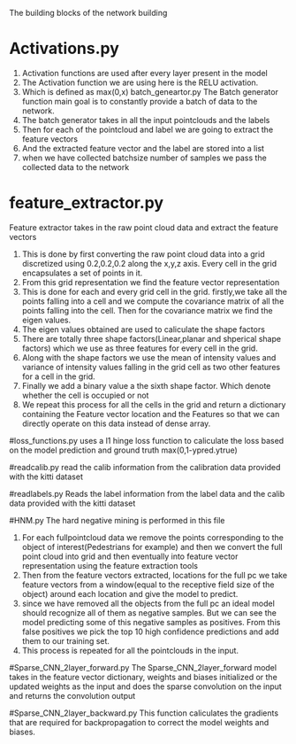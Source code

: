 The building blocks of the network building
# Activations.py
1. Activation functions are used after every layer 
present in the model
2. The Activation function we are using here is the 
RELU activation. 
3. Which is defined as max(0,x)
batch_geneartor.py
The Batch generator function main goal is to constantly provide a batch of data to the network.
1. The batch generator takes in all the input pointclouds and the labels
2. Then for each of the pointcloud and label we are
going to extract the feature vectors
3. And the extracted feature vector and the label are
stored into a list
4. when we have collected batchsize number of samples 
we pass the collected data to the network

# feature_extractor.py
Feature extractor takes in the raw point cloud data and
extract the feature vectors
1. This is done by first converting the raw point cloud data into a grid discretized using 0.2,0.2,0.2 along the x,y,z axis. Every cell in the grid encapsulates a set of points in it.
2. From this grid representation we find the feature vector representation
3. This is done for each and every grid cell in the grid. firstly,we take all the points falling into a cell and we compute the covariance matrix of all the points falling into the cell. Then for the covariance matrix we find the eigen values.
4. The eigen values obtained are used to caliculate the shape factors
5. There are totally three shape factors(Linear,planar and shperical shape factors) which we use as three features for every cell in the grid. 
6. Along with the shape factors we use the mean of intensity values and variance of intensity values falling in the grid cell as two other features for a cell in the grid.
7. Finally we add a binary value a the sixth shape factor. Which denote whether the cell is occupied or not
8. We repeat this process for all the cells in the grid and return a dictionary containing the Feature vector location and the Features so that we can directly operate on this data instead of dense array.

#loss_functions.py
uses a l1 hinge loss function to caliculate the loss based on the model prediction and ground truth
max(0,1-ypred.ytrue)

#readcalib.py
read the calib information from the calibration data provided with the kitti dataset

#readlabels.py
Reads the label information from the label data and the calib data provided with the kitti dataset

#HNM.py
The hard negative mining is performed in this file
1. For each fullpointcloud data we remove the points corresponding to the object of interest(Pedestrians for example) and then we convert the full point cloud into grid and then eventually into feature vector representation using the feature extraction tools
2. Then from the feature vectors extracted, locations for the full pc we take feature vectors from a window(equal to the receptive field size of the object) around each location and give the model to predict.
3. since we have removed all the objects from the full pc an ideal model should recognize all of them as negative samples. But we can see the model predicting some of this negative samples as positives. From this false positives we pick the top 10 high confidence predictions and add them to our training set.
4. This process is repeated for all the pointclouds in the input.

#Sparse_CNN_2layer_forward.py
The Sparse_CNN_2layer_forward model takes in the feature vector dictionary, weights and biases initialized or the updated weights as the input
and does the sparse convolution on the input and returns the convolution output

#Sparse_CNN_2layer_backward.py
This function caliculates the gradients that are required for backpropagation to correct the model weights and biases.